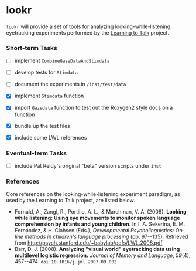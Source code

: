 lookr
=====

`lookr` will provide a set of tools for analyzing looking-while-listening eyetracking experiments performed by the [Learning to Talk](http://learningtotalk.org/) project. 




### Short-term Tasks
- [ ] implement `CombineGazeDataAndStimdata`
- [ ] develop tests for `Stimdata`
- [ ] document the experiments in `/inst/test/data`
- [x] implement `Stimdata` function
- [x] import `Gazedata` function to test out the Roxygen2 style docs on a function 
- [x] bundle up the test files
- [x] include some LWL references


### Eventual-term Tasks
- [ ] include Pat Reidy's original "beta" version scripts under `inst`


### References
Core references on the looking-while-listening experiment paradigm, as used by the Learning to Talk project, are listed below.

* Fernald, A., Zangl, R., Portillo, A. L., & Marchman, V. A. (2008). __Looking while listening: Using eye movements to monitor spoken language comprehension by infants and young children.__ In I. A. Sekerina, E. M. Fernández, & H. Clahsen (Eds.), _Developmental Psycholinguistics: On-line methods in children's language processing_ (pp. 97--135). Retrieved from http://psych.stanford.edu/~babylab/pdfs/LWL.2008.pdf
* Barr, D. J. (2008). __Analyzing "visual world" eyetracking data using multilevel logistic regression.__ _Journal of Memory and Language_, _59_(4), 457--474. `doi:10.1016/j.jml.2007.09.002`
